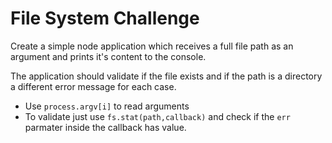 # File System Challenge

Create a simple node application which receives a full file path as an argument
and prints it's content to the console.

The application should validate if the file exists and if the path is a directory a different error message for each case.

- Use `process.argv[i]` to read arguments
- To validate just use `fs.stat(path,callback)` and check if the `err` parmater inside the callback has value.
